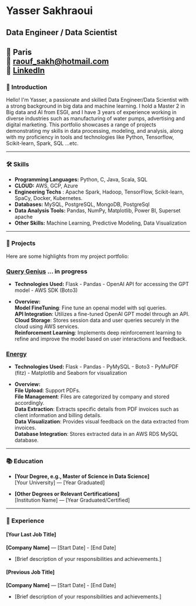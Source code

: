 # Yasser Sakhraoui

## Data Engineer / Data Scientist

📍 Paris <br>
📧 raouf_sakh@hotmail.com <br>
💼 [LinkedIn](https://www.linkedin.com/in/yasser-sakhraoui/) <br>
---

### 👋 Introduction

Hello! I'm Yasser, a passionate and skilled Data Engineer/Data Scientist with a strong background in big data and machine learning. I hold a Master 2 in Big data and AI from ESGI, and I have 3 years of experience working in diverse industries such as manufacturing of water pumps, advertising and digital marketing. This portfolio showcases a range of projects demonstrating my skills in data processing, modeling, and analysis, along with my proficiency in tools and technologies like Python, Tensorflow, Scikit-learn, Spark, SQL ...etc.

---

### 🛠 Skills

- **Programming Languages:** Python, C, Java, Scala, SQL
- **CLOUD:** AWS, GCP, Azure
- **Engineering Techs** : Apache Spark, Hadoop, TensorFlow, Scikit-learn, SpaCy, Docker, Kubernetes.
- **Databases:** MySQL, PostgreSQL, MongoDB, PostgreSql
- **Data Analysis Tools:** Pandas, NumPy, Matplotlib, Power BI, Superset apache
- **Other Skills:** Machine Learning, Predictive Modeling, Data Visualization

---

### 📁 Projects

Here are some highlights from my project portfolio:

### [Query Genius](https://github.com/djibygass/QueryGenius/tree/develop) ... in progress
- **Technologies Used:** Flask - Pandas - OpenAI API for accessing the GPT model - AWS SDK (Boto3)

- **Overview:**<br>
  **Model FineTuning**: Fine tune an openai model with sql queries.<br>
  **API Integration**: Utilizes a fine-tuned OpenAI GPT model through an API.<br>
  **Cloud Storage**: Stores session data and user queries securely in the cloud using AWS services.<br>
  **Reinforcement Learning**: Implements deep reinforcement learning to refine and improve the model based on user interactions and feedback.<br>

### [Energy](https://github.com/yasser3434/energy)
- **Technologies Used:** Flask - Pandas - PyMySQL - Boto3 - PyMuPDF (fitz) - Matplotlib and Seaborn for visualization

- **Overview:**<br>
  **File Upload**: Support PDFs.<br> 
  **File Management**: Files are categorized by company and stored accordingly.<br>
  **Data Extraction**: Extracts specific details from PDF invoices such as client information and billing details.<br>
  **Data Visualization**: Provides visual feedback on the data extracted from invoices.<br>
  **Database Integration**: Stores extracted data in an AWS RDS MySQL database.

---

### 📚 Education

- **[Your Degree, e.g., Master of Science in Data Science]**  
  [Your University] — [Year Graduated]

- **[Other Degrees or Relevant Certifications]**  
  [Institution Name] — [Year Graduated/Certified]

---

### 💼 Experience

#### [Your Last Job Title]
**[Company Name]** — [Start Date] - [End Date]
- [Brief description of your responsibilities and achievements.]

#### [Previous Job Title]
**[Company Name]** — [Start Date] - [End Date]
- [Brief description of your responsibilities and achievements.]


